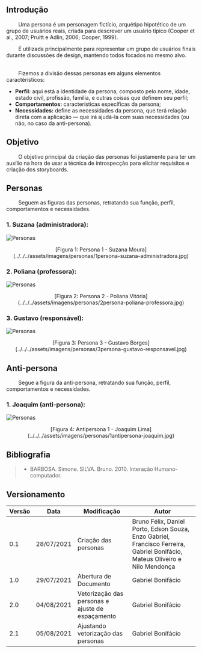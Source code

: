 ## Introdução
&emsp;&emsp;
Uma persona é um personagem fictício, arquétipo hipotético de um grupo de usuários reais, criada para descrever um usuário típico (Cooper et al., 2007; Pruitt e Adlin, 2006; Cooper, 1999).
&emsp;&emsp;

&emsp;&emsp;
É utilizada principalmente para representar um grupo de usuários finais durante discussões de design, mantendo todos focados no mesmo alvo.
&emsp;&emsp;

&emsp;&emsp;
Fizemos a divisão dessas personas em alguns elementos caractéristicos:
&emsp;&emsp;

- **Perfil:** aqui está a identidade da persona, composto pelo nome, idade, estado civil, profissão, família, e outras coisas que definem seu perfil;
- **Comportamentos:** características específicas da persona; 
- **Necessidades:** define as necessidades da persona, que terá relação direta com a aplicação — que irá ajudá-la com suas necessidades (ou não, no caso da anti-persona).
&emsp;&emsp;
## Objetivo
&emsp;&emsp;
O objetivo principal da criação das personas foi justamente para ter um auxílio na hora de usar a técnica de introspecção para elicitar requisitos e criação dos storyboards.

## Personas
&emsp;&emsp;
Seguem as figuras das personas, retratando sua função, perfil, comportamentos e necessidades. 

### 1. Suzana (administradora):
![Personas](../../../assets/imagens/personas/1persona-suzana-administradora.jpg)
<center>[Figura 1: Persona 1 - Suzana Moura](../../../assets/imagens/personas/1persona-suzana-administradora.jpg)</center>

### 2. Poliana (professora):

![Personas](../../../assets/imagens/personas/2persona-poliana-professora.jpg)
<center>[Figura 2: Persona 2 - Poliana Vitória](../../../assets/imagens/personas/2persona-poliana-professora.jpg)</center>

### 3. Gustavo (responsável):

![Personas](../../../assets/imagens/personas/3persona-gustavo-responsavel.jpg)
<center>[Figura 3: Persona 3 - Gustavo Borges](../../../assets/imagens/personas/3persona-gustavo-responsavel.jpg)</center>

## Anti-persona
&emsp;&emsp;
Segue a figura da anti-persona, retratando sua função, perfil, comportamentos e necessidades. 

### 1. Joaquim (anti-persona):

![Personas](../../../assets/imagens/personas/1antipersona-joaquim.jpg)
<center>[Figura 4: Antipersona 1 - Joaquim Lima](../../../assets/imagens/personas/1antipersona-joaquim.jpg)</center>


## Bibliografia

> - BARBOSA. Simone. SILVA. Bruno. 2010. Interação Humano-computador.

## Versionamento
| Versão | Data | Modificação | Autor |
|--|--|--|--|
|0.1|28/07/2021| Criação das personas | Bruno Félix, Daniel Porto, Edson Souza, Enzo Gabriel, Francisco Ferreira, Gabriel Bonifácio, Mateus Oliveiro e Nilo Mendonça |
|1.0|29/07/2021| Abertura de Documento | Gabriel Bonifácio |
|2.0|04/08/2021| Vetorização das personas e ajuste de espaçamento | Gabriel Bonifácio |
|2.1|05/08/2021| Ajustando vetorização das personas | Gabriel Bonifácio |